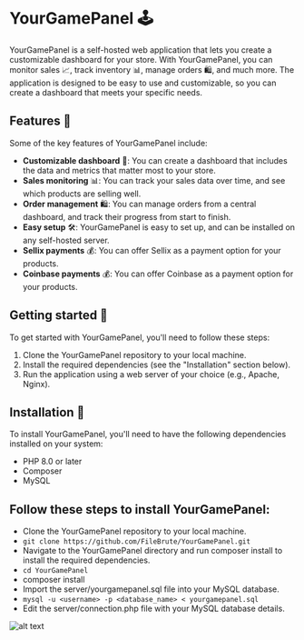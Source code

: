 # YourGamePanel 🕹️

YourGamePanel is a self-hosted web application that lets you create a customizable dashboard for your store. With YourGamePanel, you can monitor sales 📈, track inventory 📊, manage orders 🛍️, and much more. The application is designed to be easy to use and customizable, so you can create a dashboard that meets your specific needs.

## Features 🚀

Some of the key features of YourGamePanel include:

- **Customizable dashboard** 🎨: You can create a dashboard that includes the data and metrics that matter most to your store.
- **Sales monitoring** 📊: You can track your sales data over time, and see which products are selling well.
- **Order management** 🛍️: You can manage orders from a central dashboard, and track their progress from start to finish.
- **Easy setup** 🛠️: YourGamePanel is easy to set up, and can be installed on any self-hosted server.
- **Sellix payments** 💰: You can offer Sellix as a payment option for your products.
- **Coinbase payments** 💰: You can offer Coinbase as a payment option for your products.

## Getting started 🏁

To get started with YourGamePanel, you'll need to follow these steps:

1. Clone the YourGamePanel repository to your local machine.
2. Install the required dependencies (see the "Installation" section below).
3. Run the application using a web server of your choice (e.g., Apache, Nginx).

## Installation 🚀
To install YourGamePanel, you'll need to have the following dependencies installed on your system:

- PHP 8.0 or later
- Composer
- MySQL

## Follow these steps to install YourGamePanel:

- Clone the YourGamePanel repository to your local machine.
- `git clone https://github.com/FileBrute/YourGamePanel.git`
- Navigate to the YourGamePanel directory and run composer install to install the required dependencies.
- `cd YourGamePanel`
- composer install
- Import the server/yourgamepanel.sql file into your MySQL database.
- `mysql -u <username> -p <database_name> < yourgamepanel.sql`
- Edit the server/connection.php file with your MySQL database details.

![alt text](https://github.com/FileBrute/YourGamePanel/blob/cc046de3628ed60f1ed44b152f64cf1c09ec9f59/img/Capture.PNG)